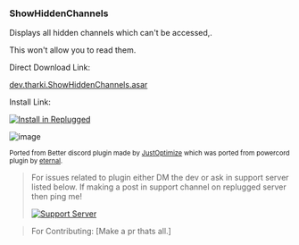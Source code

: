 ### ShowHiddenChannels

Displays all hidden channels which can't be accessed,.

This won't allow you to read them.

Direct Download Link:

[dev.tharki.ShowHiddenChannels.asar](https://github.com/Tharki-God/ShowHiddenChannels/releases/latest/download/dev.tharki.ShowHiddenChannels.asar)

Install Link:

[![Install in Replugged](https://img.shields.io/badge/-Install%20in%20Replugged-blue?style=for-the-badge&logo=none)](https://replugged.dev/install?identifier=Tharki-God/ShowHiddenChannels&source=github)

![image](https://tharki-god.github.io/files-random-host/bdpluginsassets/showhiddenchannels.png)

<sub>Ported from Better discord plugin made by
[JustOptimize](https://github.com/JustOptimize/return-ShowHiddenChannels) which was ported from
powercord plugin by [eternal](https://github.com/discord-modifications/show-hidden-channels).</sub>


> For issues related to plugin either DM the dev or ask in support server listed below.
>If making a post in support channel on replugged server then ping me!
>
> [![Support Server](https://discordapp.com/api/guilds/919649417005506600/widget.png?style=banner3)](https://discord.gg/SgKSKyh9gY)

> For Contributing: [Make a pr thats all.]

